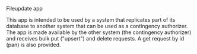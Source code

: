 Fileupdate app

This app is intended to be used by a system that replicates part of its database to another system that can be used as a contingency authorizer.
The app is made available by the other system (the contingency authorizer) and receives bulk put ("upsert") and delete requests.
A get request by id (pan) is also provided.
